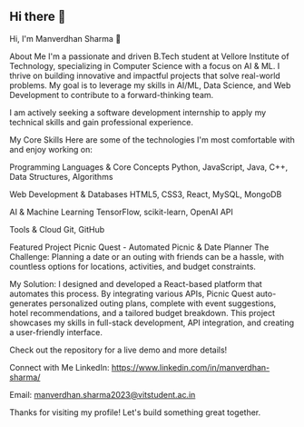 ## Hi there 👋
Hi, I'm Manverdhan Sharma 👋

About Me
I'm a passionate and driven B.Tech student at Vellore Institute of Technology, specializing in Computer Science with a focus on AI & ML. I thrive on building innovative and impactful projects that solve real-world problems. My goal is to leverage my skills in AI/ML, Data Science, and Web Development to contribute to a forward-thinking team.

I am actively seeking a software development internship to apply my technical skills and gain professional experience.

My Core Skills
Here are some of the technologies I'm most comfortable with and enjoy working on:

Programming Languages & Core Concepts
Python, JavaScript, Java, C++, Data Structures, Algorithms

Web Development & Databases
HTML5, CSS3, React, MySQL, MongoDB

AI & Machine Learning
TensorFlow, scikit-learn, OpenAI API

Tools & Cloud
Git, GitHub

Featured Project
Picnic Quest - Automated Picnic & Date Planner
The Challenge: Planning a date or an outing with friends can be a hassle, with countless options for locations, activities, and budget constraints.

My Solution: I designed and developed a React-based platform that automates this process. By integrating various APIs, Picnic Quest auto-generates personalized outing plans, complete with event suggestions, hotel recommendations, and a tailored budget breakdown. This project showcases my skills in full-stack development, API integration, and creating a user-friendly interface.

Check out the repository for a live demo and more details!

Connect with Me
LinkedIn: https://www.linkedin.com/in/manverdhan-sharma/

Email: manverdhan.sharma2023@vitstudent.ac.in

Thanks for visiting my profile! Let's build something great together.
